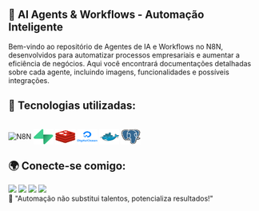 ## 🚀 AI Agents & Workflows - Automação Inteligente
Bem-vindo ao repositório de Agentes de IA e Workflows no N8N, desenvolvidos para automatizar processos empresariais e aumentar a eficiência de negócios. Aqui você encontrará documentações detalhadas sobre cada agente, incluindo imagens, funcionalidades e possíveis integrações.

## 🚀 Tecnologias utilizadas:
<div style="display: inline_block"><br> <img align="center" alt="N8N" height="30" width="40" src="https://n8n.io/favicon.ico"> <img align="center" alt="Supabase" height="30" width="40" src="https://github.com/devicons/devicon/blob/master/icons/supabase/supabase-original.svg"> <img align="center" alt="Redis" height="30" width="40" src="https://raw.githubusercontent.com/devicons/devicon/master/icons/redis/redis-original.svg"> <img align="center" alt="DigitalOcean" height="30" width="40" src="https://github.com/devicons/devicon/blob/master/icons/digitalocean/digitalocean-original-wordmark.svg"> <img align="center" alt="Docker" height="30" width="40" src="https://github.com/devicons/devicon/blob/master/icons/docker/docker-original.svg"> <img align="center" alt="PostgreSQL" height="30" width="40" src="https://github.com/devicons/devicon/blob/master/icons/postgresql/postgresql-original.svg"> </div>

## 🌍 Conecte-se comigo:
<div> <a href="https://github.com/bendogabriel" target="_blank"><img src="https://img.shields.io/badge/GitHub-100000?style=for-the-badge&logo=github&logoColor=white" target="_blank"></a> <a href="https://www.linkedin.com/in/gabriel-bendo" target="_blank"><img src="https://img.shields.io/badge/-LinkedIn-%230077B5?style=for-the-badge&logo=linkedin&logoColor=white" target="_blank"></a> <a href="https://instagram.com/bendo.gabriel" target="_blank"><img src="https://img.shields.io/badge/-Instagram-%23E4405F?style=for-the-badge&logo=instagram&logoColor=white" target="_blank"></a> <a href="mailto:gmbendo14@gmail.com"><img src="https://img.shields.io/badge/-Gmail-%23333?style=for-the-badge&logo=gmail&logoColor=white" target="_blank"></a> </div>
🚀 "Automação não substitui talentos, potencializa resultados!"
